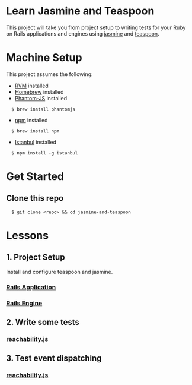 # Learn Jasmine and Teaspoon

This project will take you from project setup to writing tests for your Ruby on Rails applications and engines using [jasmine][jasmine] and [teaspoon][teaspoon].

# Machine Setup

This project assumes the following:

* [RVM][rvm] installed
* [Homebrew][homebrew] installed
* [Phantom-JS][phantom-js] installed

```
  $ brew install phantomjs
```

* [npm][npm] installed

```
  $ brew install npm
```

* [Istanbul][istanbul] installed

```
  $ npm install -g istanbul
```

# Get Started

## Clone this repo

```
  $ git clone <repo> && cd jasmine-and-teaspoon
```

# Lessons

## 1. Project Setup

Install and configure teaspoon and jasmine.

### [Rails Application](rails_server#1-project-setup)
### [Rails Engine](rails_engine#1-project-setup)

## 2. Write some tests

### [reachability.js](rails_engine#2-write-some-tests)

## 3. Test event dispatching

### [reachability.js](rails_engine#3-test-dispatching-events)

[jasmine]: https://github.com/jasmine/jasmine
[teaspoon]: https://github.com/modeset/teaspoon
[rvm]: https://rvm.io/rvm/install
[homebrew]: http://brew.sh/
[phantom-js]: http://phantomjs.org/download.html
[npm]: https://docs.npmjs.com/getting-started/installing-node
[istanbul]: https://github.com/gotwarlost/istanbul

